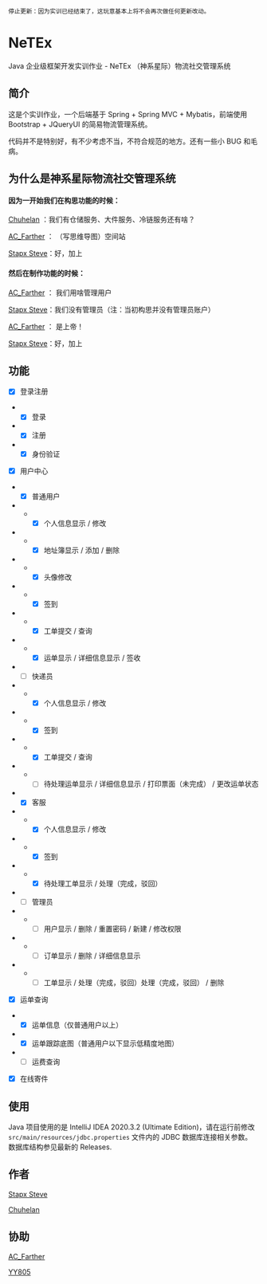 ~~~
停止更新：因为实训已经结束了，这玩意基本上将不会再次做任何更新改动。
~~~

# NeTEx
Java 企业级框架开发实训作业 - NeTEx （神系星际）物流社交管理系统

## 简介
这是个实训作业，一个后端基于 Spring + Spring MVC + Mybatis，前端使用 Bootstrap + JQueryUI 的简易物流管理系统。

代码并不是特别好，有不少考虑不当，不符合规范的地方。还有一些小 BUG 和毛病。

## 为什么是神系星际物流社交管理系统
#### 因为一开始我们在构思功能的时候：

[Chuhelan](https://github.com/chuhelan) ：我们有仓储服务、大件服务、冷链服务还有啥？

[AC_Farther](https://github.com/ACFather) ： （写思维导图）空间站

[Stapx Steve](https://github.com/Stapxs)：好，加上

#### 然后在制作功能的时候：

[AC_Farther](https://github.com/ACFather) ： 我们用啥管理用户

[Stapx Steve](https://github.com/Stapxs)：我们没有管理员（注：当初构思并没有管理员账户）

[AC_Farther](https://github.com/ACFather) ： 是上帝！

[Stapx Steve](https://github.com/Stapxs)：好，加上

## 功能
- [x] 登录注册
- - [x] 登录
- - [x] 注册
- - [X] 身份验证

- [x] 用户中心
- - [x] 普通用户
- - - [x] 个人信息显示 / 修改
- - - [x] 地址簿显示 / 添加 / 删除
- - - [x] 头像修改
- - - [x] 签到
- - - [x] 工单提交 / 查询
- - - [x] 运单显示 / 详细信息显示 / 签收
- - [ ] 快递员
- - - [x] 个人信息显示 / 修改
- - - [x] 签到
- - - [x] 工单提交 / 查询
- - - [ ] 待处理运单显示 / 详细信息显示 / 打印票面（未完成） / 更改运单状态
- - [x] 客服
- - - [x] 个人信息显示 / 修改
- - - [x] 签到
- - - [x] 待处理工单显示 / 处理（完成，驳回）

- - [ ] 管理员
- - - [ ] 用户显示 / 删除 / 重置密码 / 新建 / 修改权限
- - - [ ] 订单显示 / 删除 / 详细信息显示
- - - [ ] 工单显示 / 处理（完成，驳回）处理（完成，驳回） / 删除

- [x] 运单查询
- - [x] 运单信息（仅普通用户以上）
- - [x] 运单跟踪底图（普通用户以下显示低精度地图）
- - [ ] 运费查询

- [x] 在线寄件

## 使用
Java 项目使用的是 IntelliJ IDEA 2020.3.2 (Ultimate Edition)，请在运行前修改 ```src/main/resources/jdbc.properties``` 文件内的 JDBC 数据库连接相关参数。
数据库结构参见最新的 Releases.

## 作者
[Stapx Steve](https://github.com/Stapxs)

[Chuhelan](https://github.com/chuhelan)

## 协助
[AC_Farther](https://github.com/ACFather)

[YY805](https://github.com/YY805)
